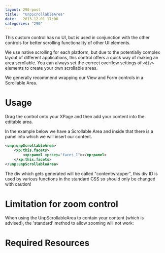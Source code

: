 ```yaml
---
layout: 290-post
title:  "UnpScrollableArea"
date:   2013-12-01 17:00
categories: "290"
---
```


This custom control has no UI, but is used in conjunction with the other controls for better scrolling functionality of other UI elements.

We use native scrolling for each platform, but due to the potentially complex layout of different applications, this control offers a quick way of making an area scrollable. You can always set the correct overflow settings of `<div>` elements to create your own scrollable areas.

We generally recommend wrapping our View and Form controls in a Scrollable Area.

# Usage
Drag the control onto your XPage and then add your content into the editable area.

In the example below we have a Scrollable Area and inside that there is a panel into which we will insert our content.

```xml
<unp:unpScrollableArea>
	<xp:this.facets>
		<xp:panel xp:key="facet_1"></xp:panel>
	</xp:this.facets>
</unp:unpScrollableArea>
```

The div which gets generated will be called "contentwrapper", this div ID is used by various functions in the standard CSS so should only be changed with caution!

# Limitation for zoom control
When using the UnpScrollableArea to contain your content (which is advised), the 'standard' method to allow zooming will not work:

# Required Resources